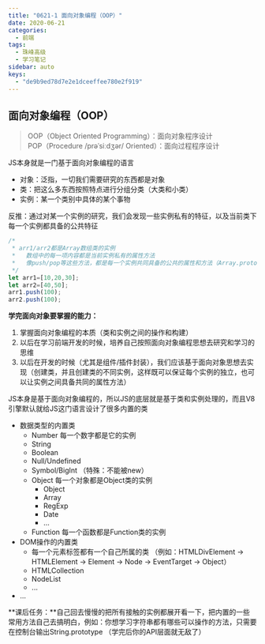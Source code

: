 ```yaml
---
title: "0621-1 面向对象编程（OOP）"
date: 2020-06-21
categories:
  - 前端
tags:
  - 珠峰高级
  - 学习笔记
sidebar: auto
keys:
  - "de9b9ed78d7e2e1dceeffee780e2f919"
---
```


## 面向对象编程（OOP）

>OOP（Object Oriented Programming）：面向对象程序设计  
>POP（Procedure /prəˈsiːdʒər/ Oriented）：面向过程程序设计

JS本身就是一门基于面向对象编程的语言
- 对象：泛指，一切我们需要研究的东西都是对象
- 类：把这么多东西按照特点进行分组分类（大类和小类）
- 实例：某一个类别中具体的某个事物

反推：通过对某一个实例的研究，我们会发现一些实例私有的特征，以及当前类下每一个实例都具备的公共特征

```javascript
/*
 * arr1/arr2都是Array数组类的实例
 *   数组中的每一项内容都是当前实例私有的属性方法
 *   像push/pop等这些方法，都是每一个实例共同具备的公共的属性和方法（Array.prototype）
 */
let arr1=[10,20,30];
let arr2=[40,50];
arr1.push(100);
arr2.push(100);
```


**学完面向对象要掌握的能力：**
1. 掌握面向对象编程的本质（类和实例之间的操作和构建）
2. 以后在学习前端开发的时候，培养自己按照面向对象编程思想去研究和学习的思维
3. 以后在开发的时候（尤其是组件/插件封装），我们应该基于面向对象思想去实现（创建类，并且创建类的不同实例，这样既可以保证每个实例的独立，也可以让实例之间具备共同的属性方法）

JS本身是基于面向对象编程的，所以JS的底层就是基于类和实例处理的，而且V8引擎默认就给JS这门语言设计了很多内置的类
- 数据类型的内置类
	+ Number 每一个数字都是它的实例
	+ String
	+ Boolean
	+ Null/Undefined
	+ Symbol/BigInt （特殊：不能被new）
	+ Object 每一个对象都是Object类的实例
		+ Object
		+ Array
		+ RegExp
		+ Date
		+ ...
	+ Function 每一个函数都是Function类的实例
- DOM操作的内置类
	+ 每一个元素标签都有一个自己所属的类 （例如：HTMLDivElement -> HTMLElement -> Element -> Node -> EventTarget -> Object）
	+ HTMLCollection
	+ NodeList
	+ ...
- ...


**课后任务：**自己回去慢慢的把所有接触的实例都展开看一下，把内置的一些常用方法自己去搞明白，例如：你想学习字符串都有哪些可以操作的方法，只需要在控制台输出String.prototype （学完后你的API层面就无敌了）